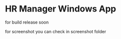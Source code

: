 # HR Manager Windows App 

for build release soon

for screenshot you can check in screenshot folder